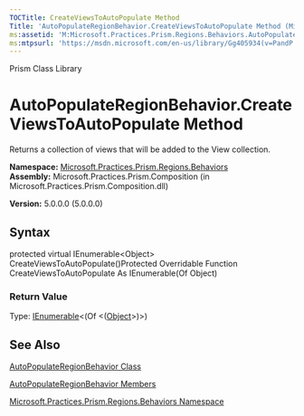 ```yaml
---
TOCTitle: CreateViewsToAutoPopulate Method
Title: 'AutoPopulateRegionBehavior.CreateViewsToAutoPopulate Method (Microsoft.Practices.Prism.Regions.Behaviors)'
ms:assetid: 'M:Microsoft.Practices.Prism.Regions.Behaviors.AutoPopulateRegionBehavior.CreateViewsToAutoPopulate'
ms:mtpsurl: 'https://msdn.microsoft.com/en-us/library/Gg405934(v=PandP.50)'
---
```


Prism Class Library

AutoPopulateRegionBehavior.CreateViewsToAutoPopulate Method
===============================================================

Returns a collection of views that will be added to the View collection.

**Namespace:** [Microsoft.Practices.Prism.Regions.Behaviors](https://msdn.microsoft.com/library/microsoft.practices.prism.regions.behaviors)
**Assembly:** Microsoft.Practices.Prism.Composition (in Microsoft.Practices.Prism.Composition.dll)

**Version:** 5.0.0.0 (5.0.0.0)

## Syntax


protected virtual IEnumerable&lt;Object&gt; CreateViewsToAutoPopulate()Protected Overridable Function CreateViewsToAutoPopulate As IEnumerable(Of Object)
### Return Value

Type: [IEnumerable](http://msdn.microsoft.com/en-us/library/9eekhta0)&lt;(Of &lt;([Object](http://msdn.microsoft.com/en-us/library/e5kfa45b)&gt;)&gt;)

See Also
--------


[AutoPopulateRegionBehavior Class](https://msdn.microsoft.com/library/microsoft.practices.prism.regions.behaviors.autopopulateregionbehavior)

[AutoPopulateRegionBehavior Members](https://msdn.microsoft.com/allmembers.t:microsoft.practices.prism.regions.behaviors.autopopulateregionbehavior)

[Microsoft.Practices.Prism.Regions.Behaviors Namespace](https://msdn.microsoft.com/library/microsoft.practices.prism.regions.behaviors)
